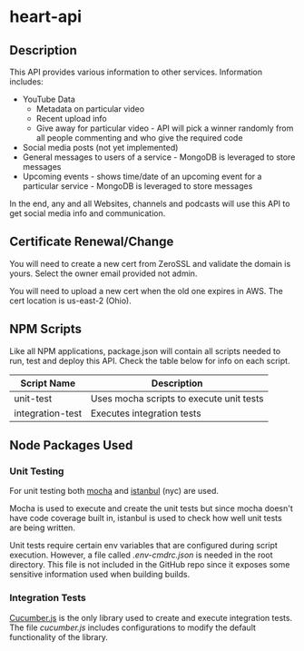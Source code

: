 # heart-api

## Description

This API provides various information to other services. Information includes:

- YouTube Data
  - Metadata on particular video
  - Recent upload info
  - Give away for particular video - API will pick a winner randomly from all people commenting and who give the required code
- Social media posts (not yet implemented)
- General messages to users of a service - MongoDB is leveraged to store messages
- Upcoming events - shows time/date of an upcoming event for a particular service - MongoDB is leveraged to store messages

In the end, any and all Websites, channels and podcasts will use this API to get social media info and communication.

## Certificate Renewal/Change

You will need to create a new cert from ZeroSSL and validate the domain is yours. Select the owner email provided not admin.

You will need to upload a new cert when the old one expires in AWS. The cert location is us-east-2 (Ohio).

## NPM Scripts

Like all NPM applications, package.json will contain all scripts needed to run, test and deploy this API. Check the table below for info on each script.

| Script Name | Description |
| ----------- | ----------- |
| unit-test   | Uses mocha scripts to execute unit tests |
| integration-test | Executes integration tests |

## Node Packages Used

### Unit Testing

For unit testing both [mocha](https://mochajs.org) and [istanbul](https://istanbul.js.org) (nyc) are used.

Mocha is used to execute and create the unit tests but since mocha doesn't have code coverage built in, istanbul is used to check how well unit tests are being written.

Unit tests require certain env variables that are configured during script execution. However, a file called *.env-cmdrc.json* is needed in the root directory. This file is not included in the GitHub repo since it exposes some sensitive information used when building builds.

### Integration Tests

[Cucumber.js](https://github.com/cucumber/cucumber-js/tree/master) is the only library used to create and execute integration tests. The file *cucumber.js* includes configurations to modify the default functionality of the library.
